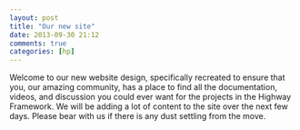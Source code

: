 ```yaml
---
layout: post
title: "Our new site"
date: 2013-09-30 21:12
comments: true
categories: [hp]
---
```


Welcome to our new website design, specifically recreated to ensure that you, our amazing community, has a place to find all the documentation, videos, and discussion you could ever want for the projects in the Highway Framework.  We will be adding a lot of content to the site over the next few days.  Please bear with us if there is any dust settling from the move.

